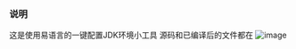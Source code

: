 ### 说明
这是使用易语言的一键配置JDK环境小工具
源码和已编译后的文件都在
![image](https://github.com/refengs/EasyConfigureJDK/blob/master/1.png?raw=true)
